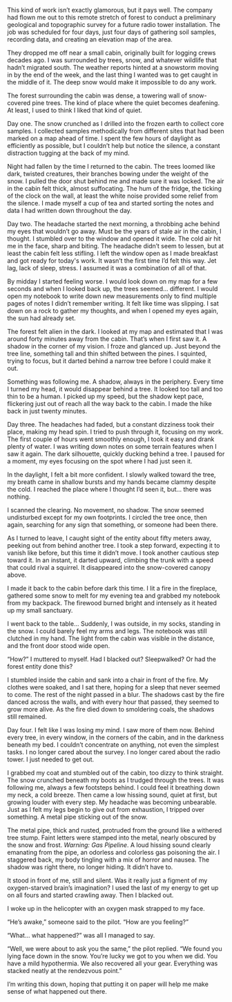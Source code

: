 This kind of work isn’t exactly glamorous, but it pays well. The company had flown me out to this remote stretch of forest to conduct a preliminary geological and topographic survey for a future radio tower installation. The job was scheduled for four days, just four days of gathering soil samples, recording data, and creating an elevation map of the area. 

They dropped me off near a small cabin, originally built for logging crews decades ago. I was surrounded by trees, snow, and whatever wildlife that hadn’t migrated south. The weather reports hinted at a snowstorm moving in by the end of the week, and the last thing I wanted was to get caught in the middle of it. The deep snow would make it impossible to do any work. 

The forest surrounding the cabin was dense, a towering wall of snow-covered pine trees. The kind of place where the quiet becomes deafening. At least, I used to think I liked that kind of quiet. 

Day one. The snow crunched as I drilled into the frozen earth to collect core samples. I collected samples methodically from different sites that had been marked on a map ahead of time. I spent the few hours of daylight as efficiently as possible, but I couldn’t help but notice the silence, a constant distraction tugging at the back of my mind.  

Night had fallen by the time I returned to the cabin. The trees loomed like dark, twisted creatures, their branches bowing under the weight of the snow. I pulled the door shut behind me and made sure it was locked. The air in the cabin felt thick, almost suffocating. The hum of the fridge, the ticking of the clock on the wall, at least the white noise provided some relief from the silence. I made myself a cup of tea and started sorting the notes and data I had written down throughout the day.  

Day two. The headache started the next morning, a throbbing ache behind my eyes that wouldn’t go away. Must be the years of stale air in the cabin, I thought. I stumbled over to the window and opened it wide. The cold air hit me in the face, sharp and biting. The headache didn’t seem to lessen, but at least the cabin felt less stifling. I left the window open as I made breakfast and got ready for today's work. It wasn’t the first time I’d felt this way. Jet lag, lack of sleep, stress. I assumed it was a combination of all of that. 

By midday I started feeling worse. I would look down on my map for a few seconds and when I looked back up, the trees seemed... different. I would open my notebook to write down new measurements only to find multiple pages of notes I didn’t remember writing. It felt like time was slipping. I sat down on a rock to gather my thoughts, and when I opened my eyes again, the sun had already set. 

The forest felt alien in the dark. I looked at my map and estimated that I was around forty minutes away from the cabin. That’s when I first saw it. A shadow in the corner of my vision. I froze and glanced up. Just beyond the tree line, something tall and thin shifted between the pines. I squinted, trying to focus, but it darted behind a narrow tree before I could make it out. 

Something was following me. A shadow, always in the periphery. Every time I turned my head, it would disappear behind a tree. It looked too tall and too thin to be a human. I picked up my speed, but the shadow kept pace, flickering just out of reach all the way back to the cabin. I made the hike back in just twenty minutes.  

Day three. The headaches had faded, but a constant dizziness took their place, making my head spin. I tried to push through it, focusing on my work. The first couple of hours went smoothly enough, I took it easy and drank plenty of water. I was writing down notes on some terrain features when I saw it again. The dark silhouette, quickly ducking behind a tree. I paused for a moment, my eyes focusing on the spot where I had just seen it.  

In the daylight, I felt a bit more confident. I slowly walked toward the tree, my breath came in shallow bursts and my hands became clammy despite the cold. I reached the place where I thought I’d seen it, but... there was nothing. 

I scanned the clearing. No movement, no shadow. The snow seemed undisturbed except for my own footprints. I circled the tree once, then again, searching for any sign that something, or someone had been there.  

As I turned to leave, I caught sight of the entity about fifty meters away, peeking out from behind another tree. I took a step forward, expecting it to vanish like before, but this time it didn’t move. I took another cautious step toward it. In an instant, it darted upward, climbing the trunk with a speed that could rival a squirrel. It disappeared into the snow-covered canopy above. 

I made it back to the cabin before dark this time. I lit a fire in the fireplace, gathered some snow to melt for my evening tea and grabbed my notebook from my backpack. The firewood burned bright and intensely as it heated up my small sanctuary.  

I went back to the table... Suddenly, I was outside, in my socks, standing in the snow. I could barely feel my arms and legs. The notebook was still clutched in my hand. The light from the cabin was visible in the distance, and the front door stood wide open. 

“How?” I muttered to myself. Had I blacked out? Sleepwalked? Or had the forest entity done this?  

I stumbled inside the cabin and sank into a chair in front of the fire. My clothes were soaked, and I sat there, hoping for a sleep that never seemed to come. The rest of the night passed in a blur. The shadows cast by the fire danced across the walls, and with every hour that passed, they seemed to grow more alive. As the fire died down to smoldering coals, the shadows still remained. 

Day four. I felt like I was losing my mind. I saw more of them now. Behind every tree, in every window, in the corners of the cabin, and in the darkness beneath my bed. I couldn’t concentrate on anything, not even the simplest tasks. I no longer cared about the survey. I no longer cared about the radio tower. I just needed to get out. 

I grabbed my coat and stumbled out of the cabin, too dizzy to think straight. The snow crunched beneath my boots as I trudged through the trees. It was following me, always a few footsteps behind. I could feel it breathing down my neck, a cold breeze. Then came a low hissing sound, quiet at first, but growing louder with every step. My headache was becoming unbearable. Just as I felt my legs begin to give out from exhaustion, I tripped over something. A metal pipe sticking out of the snow.  

The metal pipe, thick and rusted, protruded from the ground like a withered tree stump. Faint letters were stamped into the metal, nearly obscured by the snow and frost. *Warning: Gas Pipeline*. A loud hissing sound clearly emanating from the pipe, an odorless and colorless gas poisoning the air. I staggered back, my body tingling with a mix of horror and nausea. The shadow was right there, no longer hiding. It didn’t have to.  

It stood in front of me, still and silent. Was it really just a figment of my oxygen-starved brain’s imagination? I used the last of my energy to get up on all fours and started crawling away. Then I blacked out.  

I woke up in the helicopter with an oxygen mask strapped to my face. 

“He’s awake,” someone said to the pilot. “How are you feeling?” 

“What… what happened?” was all I managed to say. 

“Well, we were about to ask you the same,” the pilot replied. “We found you lying face down in the snow. You’re lucky we got to you when we did. You have a mild hypothermia. We also recovered all your gear. Everything was stacked neatly at the rendezvous point.” 

I’m writing this down, hoping that putting it on paper will help me make sense of what happened out there.
